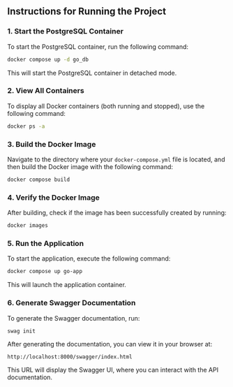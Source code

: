 ## Instructions for Running the Project

### 1. Start the PostgreSQL Container

To start the PostgreSQL container, run the following command:

```bash
docker compose up -d go_db
```

This will start the PostgreSQL container in detached mode.

### 2. View All Containers

To display all Docker containers (both running and stopped), use the following command:

```bash
docker ps -a
```

### 3. Build the Docker Image

Navigate to the directory where your `docker-compose.yml` file is located, and then build the Docker image with the following command:

```bash
docker compose build
```

### 4. Verify the Docker Image

After building, check if the image has been successfully created by running:

```bash
docker images
```

### 5. Run the Application

To start the application, execute the following command:

```bash
docker compose up go-app
```

This will launch the application container.

### 6. Generate Swagger Documentation

To generate the Swagger documentation, run:

```bash
swag init
```

After generating the documentation, you can view it in your browser at:

```plaintext
http://localhost:8000/swagger/index.html
```

This URL will display the Swagger UI, where you can interact with the API documentation.
